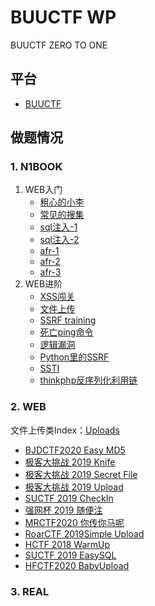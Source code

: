 # BUUCTF WP

BUUCTF ZERO TO ONE
## 平台
* [BUUCTF](https://buuoj.cn/challenges)

## 做题情况
### 1. N1BOOK
1. WEB入门
   - [粗心的小李](N1BOOK/[第一章%20web入门]粗心的小李.md)
   - [常见的搜集](N1BOOK/[第一章%20web入门]常见的搜集.md)
   - [sql注入-1](N1BOOK/[第一章%20web入门]sql注入-1.md)
   - [sql注入-2](N1BOOK/[第一章%20web入门]sql注入-2.md)
   - [afr-1](N1BOOK/[第一章%20web入门]afr-1.md)
   - [afr-2](N1BOOK/[第一章%20web入门]afr-2.md)
   - [afr-3](N1BOOK/[第一章%20web入门]afr-3.md)
2. WEB进阶
   - [XSS闯关](N1BOOK/[第二章%20web进阶]XSS闯关.md)
   - [文件上传](N1BOOK/[第二章%20web进阶]文件上传.md)
   - [SSRF training](N1BOOK/[第二章%20web进阶]SSRF%20Training.md)
   - [死亡ping命令](N1BOOK/[第二章%20web进阶]死亡ping命令.md)
   - [逻辑漏洞](N1BOOK/[第三章%20web进阶]逻辑漏洞.md)
   - [Python里的SSRF](N1BOOK/[第三章%20web进阶]Python里的SSRF.md)
   - [SSTI](N1BOOK/[第三章%20web进阶]SSTI.md)
   - [thinkphp反序列化利用链](N1BOOK/[第三章%20web进阶]thinkphp反序列化利用链.md)
### 2. WEB

文件上传类Index：[Uploads](WEB/Uploads.md)

- [BJDCTF2020 Easy MD5](WEB/[BJDCTF2020]Easy%20MD5.md)
- [极客大挑战 2019 Knife](WEB/[极客大挑战%202019]Knife.md)
- [极客大挑战 2019 Secret File](WEB/[极客大挑战%202019]Secret%20File.md)
- [极客大挑战 2019 Upload](WEB/[极客大挑战%202019]Upload.md)
- [SUCTF 2019 CheckIn](WEB/[SUCTF%202019]CheckIn.md)
- [强网杯 2019 随便注](WEB/[强网杯%202019]随便注.md)
- [MRCTF2020 你传你马呢](WEB/[MRCTF2020]你传你马呢.md)
- [RoarCTF 2019Simple Upload](WEB/[RoarCTF%202019]Simple%20Upload.md)
- [HCTF 2018 WarmUp](WEB/[HCTF%202018]WarmUp.md)
- [SUCTF 2019 EasySQL](WEB/[SUCTF%202019]EasySQL.md)
- [HFCTF2020 BabyUpload](WEB/[HFCTF2020]BabyUpload.md)
### 3. REAL

